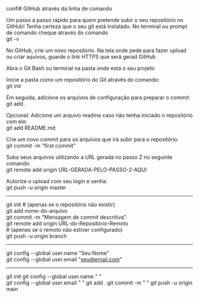  confi# GitHub através da linha de comando

Um passo a passo rápido para quem pretende subir o seu repositório no GitHub!
Tenha certeza que o seu git está instalado. No terminal ou prompt de comando cheque através do comando <br>
git -v

No GitHub, crie um novo repositório. Na tela onde pede para fazer upload ou criar aquivos, guarde o link HTTPS que será gerad GitHub

Abra o Git Bash ou terminal na pasta onde está o seu projeto

Inicie a pasta como um repositório do Git através do comando:<br>
git init

Em seguida, adicione os arquivos de configuração para preparar o commit:<br>
git add .

Opcional: Adicione um arquivo readme caso não tenha iniciado o repositório com ele:<br>
git add README.md

Crie um novo commit para os arquivos que irá subir para o repositório:<br>
git commit -m "first commit"

Suba seus arquivos utilizando a URL gerada no passo 2 no seguinte comando:<br>
git remote add origin URL-GERADA-PELO-PASSO-2-AQUI

Autorize o upload com seu login e senha:<br>
git push -u origin master

---

git init  # (apenas se o repositório não existir) <br>
git add nome-do-arquivo<br>
git commit -m "Mensagem de commit descritiva"<br>
git remote add origin URL-do-Repositório-Remoto  <br># (apenas se o remoto não estiver configurado)<br>
git push -u origin branch

---

git config --global user.name "Seu Nome"<br>
git config --global user.email "seu@email.com"<br>

---

git init 
git config --global user.name " "    
git config --global user.email "    "
git add .
git commit -m " "
git push -u origin main
